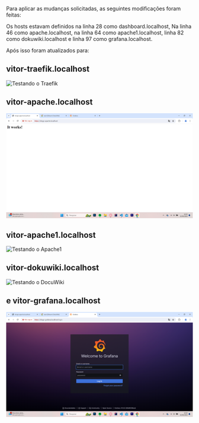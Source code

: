 Para aplicar as mudanças solicitadas, as seguintes modificações foram feitas:

Os hosts estavam definidos na linha 28 como dashboard.localhost, 
Na linha 46 como apache.localhost,
na linha 64 como apache1.localhost, 
linha 82 como dokuwiki.localhost 
e linha 97 como grafana.localhost.

Após isso foram atualizados para:

## vitor-traefik.localhost
![Testando o Traefik](doc\traefik.PNG) 

## vitor-apache.localhost
![Testando o Apache](doc/apache.png) 

## vitor-apache1.localhost
![Testando o Apache1](doc\apache1.PNG) 
  
## vitor-dokuwiki.localhost
![Testando o DocuWiki](doc\dokuwiki.PNG)
  
## e vitor-grafana.localhost
![Testando o Grafana](doc/grafana.png)